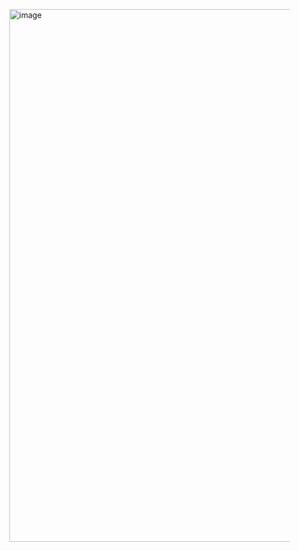 <img width="959" alt="image" src="https://github.com/DenisWithOneN/db-projects/assets/126503316/9d7e7efe-9389-4e74-acc3-f08570a4990d">
